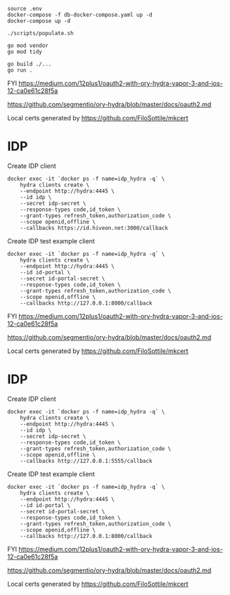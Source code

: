 ```
source .env
docker-compose -f db-docker-compose.yaml up -d
docker-compose up -d

./scripts/populate.sh

go mod vendor
go mod tidy

go build ./...
go run .
```

FYI
https://medium.com/12plus1/oauth2-with-ory-hydra-vapor-3-and-ios-12-ca0e61c28f5a

https://github.com/segmentio/ory-hydra/blob/master/docs/oauth2.md


Local certs generated by https://github.com/FiloSottile/mkcert
# IDP


Create IDP client

```
docker exec -it `docker ps -f name=idp_hydra -q` \
    hydra clients create \
    --endpoint http://hydra:4445 \
    --id idp \
    --secret idp-secret \
    --response-types code,id_token \
    --grant-types refresh_token,authorization_code \
    --scope openid,offline \
    --callbacks https://id.hiveon.net:3000/callback
```

Create IDP test example client

```
docker exec -it `docker ps -f name=idp_hydra -q` \
    hydra clients create \
    --endpoint http://hydra:4445 \
    --id id-portal \
    --secret id-portal-secret \
    --response-types code,id_token \
    --grant-types refresh_token,authorization_code \
    --scope openid,offline \
    --callbacks http://127.0.0.1:8000/callback
```

FYI
https://medium.com/12plus1/oauth2-with-ory-hydra-vapor-3-and-ios-12-ca0e61c28f5a

https://github.com/segmentio/ory-hydra/blob/master/docs/oauth2.md


Local certs generated by https://github.com/FiloSottile/mkcert
# IDP


Create IDP client

```
docker exec -it `docker ps -f name=idp_hydra -q` \
    hydra clients create \
    --endpoint http://hydra:4445 \
    --id idp \
    --secret idp-secret \
    --response-types code,id_token \
    --grant-types refresh_token,authorization_code \
    --scope openid,offline \
    --callbacks http://127.0.0.1:5555/callback
```

Create IDP test example client

```
docker exec -it `docker ps -f name=idp_hydra -q` \
    hydra clients create \
    --endpoint http://hydra:4445 \
    --id id-portal \
    --secret id-portal-secret \
    --response-types code,id_token \
    --grant-types refresh_token,authorization_code \
    --scope openid,offline \
    --callbacks http://127.0.0.1:8000/callback
```

FYI
https://medium.com/12plus1/oauth2-with-ory-hydra-vapor-3-and-ios-12-ca0e61c28f5a

https://github.com/segmentio/ory-hydra/blob/master/docs/oauth2.md


Local certs generated by https://github.com/FiloSottile/mkcert

